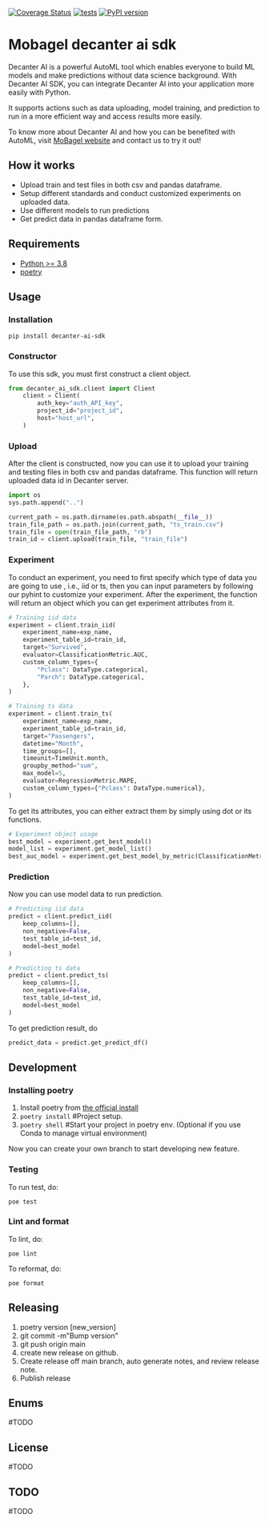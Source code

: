 [![Coverage Status](https://coveralls.io/repos/github/MoBagel/decanter-ai-sdk/badge.svg?branch=coveralls)](https://coveralls.io/github/MoBagel/decanter-ai-sdk?branch=coveralls)
[![tests](https://github.com/MoBagel/decanter-ai-sdk/workflows/main/badge.svg)](https://github.com/MoBagel/decanter-ai-sdk)
[![PyPI version](https://badge.fury.io/py/decanter-ai-sdk.svg)](https://badge.fury.io/py/decanter-ai-sdk)

# Mobagel decanter ai sdk

Decanter AI is a powerful AutoML tool which enables everyone to build ML models and make predictions without data science background. With Decanter AI SDK, you can integrate Decanter AI into your application more easily with Python.

It supports actions such as data uploading, model training, and prediction to run in a more efficient way and access results more easily.

To know more about Decanter AI and how you can be benefited with AutoML, visit [MoBagel website](https://mobagel.com/tw/) and contact us to try it out!

## How it works

- Upload train and test files in both csv and pandas dataframe.
- Setup different standards and conduct customized experiments on uploaded data.
- Use different models to run predictions
- Get predict data in pandas dataframe form.

## Requirements

- [Python >= 3.8](https://www.python.org/downloads/release/python-380/)
- [poetry](https://python-poetry.org/)

## Usage

### Installation

`pip install decanter-ai-sdk`

### Constructor

To use this sdk, you must first construct a client object.

```python
from decanter_ai_sdk.client import Client
    client = Client(
        auth_key="auth_API_key",
        project_id="project_id",
        host="host_url",
    )
```

### Upload

After the client is constructed, now you can use it to upload your training and testing files in both csv and pandas dataframe. This function will return uploaded data id in Decanter server.

```python
import os
sys.path.append("..")

current_path = os.path.dirname(os.path.abspath(__file__))
train_file_path = os.path.join(current_path, "ts_train.csv")
train_file = open(train_file_path, "rb")
train_id = client.upload(train_file, "train_file")
```

### Experiment

To conduct an experiment, you need to first specify which type of data you are going to use , i.e., iid or ts, then you can input parameters by following our pyhint to customize your experiment.
After the experiment, the function will return an object which you can get experiment attributes from it.

```python
# Training iid data
experiment = client.train_iid(
    experiment_name=exp_name,
    experiment_table_id=train_id,
    target="Survived",
    evaluator=ClassificationMetric.AUC,
    custom_column_types={
        "Pclass": DataType.categorical,
        "Parch": DataType.categorical,
    },
)
```

```python
# Training ts data
experiment = client.train_ts(
    experiment_name=exp_name,
    experiment_table_id=train_id,
    target="Passengers",
    datetime="Month",
    time_groups=[],
    timeunit=TimeUnit.month,
    groupby_method="sum",
    max_model=5,
    evaluator=RegressionMetric.MAPE,
    custom_column_types={"Pclass": DataType.numerical},
)
```

To get its attributes, you can either extract them by simply using dot or its functions.

```python
# Experiment object usage
best_model = experiment.get_best_model()
model_list = experiment.get_model_list()
best_auc_model = experiment.get_best_model_by_metric(ClassificationMetric.AUC)
```

### Prediction

Now you can use model data to run prediction.

```python
# Predicting iid data
predict = client.predict_iid(
    keep_columns=[],
    non_negative=False,
    test_table_id=test_id,
    model=best_model
)
```

```python
# Predicting ts data
predict = client.predict_ts(
    keep_columns=[],
    non_negative=False,
    test_table_id=test_id,
    model=best_model
)
```

To get prediction result, do

```python
predict_data = predict.get_predict_df()
```

## Development

### Installing poetry

1. Install poetry from [the official install](https://python-poetry.org/docs/master/#installation)
1. `poetry install` #Project setup.
1. `poetry shell` #Start your project in poetry env. (Optional if you use Conda to manage virtual environment)

Now you can create your own branch to start developing new feature.

### Testing

To run test, do:

```
poe test
```

### Lint and format

To lint, do:

```
poe lint
```

To reformat, do:

```
poe format
```

## Releasing

1. poetry version [new_version]
2. git commit -m"Bump version"
3. git push origin main
4. create new release on github.
5. Create release off main branch, auto generate notes, and review release note.
6. Publish release

## Enums

#TODO

## License

#TODO

## TODO

#TODO
